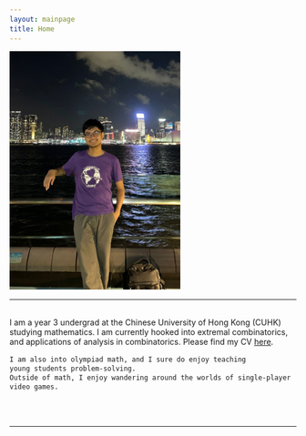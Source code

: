 ```yaml
---
layout: mainpage
title: Home
---
```

<div class="introduction">
  <div class="profile-pic">
    <img src="/assets/images/HTA1.jpeg" width="300px">
  </div>
  <div>
  <hr>
  <br>
    I am a year 3 undergrad at the Chinese University of Hong Kong (CUHK) studying mathematics. 
    I am currently hooked into extremal combinatorics, and applications of analysis in combinatorics. 
    Please find my CV <a href="/files/heinta_CV.pdf"> here</a>.
    <br>

    I am also into olympiad math, and I sure do enjoy teaching 
    young students problem-solving. 
    Outside of math, I enjoy wandering around the worlds of single-player 
    video games.
  <br><br>
  <hr>

  </div>
</div>
